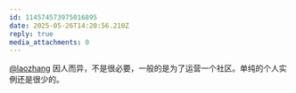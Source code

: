 ```yaml
---
id: 114574573975016895
date: 2025-05-26T14:20:56.210Z
reply: true
media_attachments: 0
---
```


[@laozhang](https://160160.xyz/@laozhang) 因人而异，不是很必要，一般的是为了运营一个社区。单纯的个人实例还是很少的。

